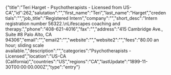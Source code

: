 {"title":"Teri Harget - Psychotherapists - Licensed from US-CA","id":262,"salutation":"","first_name":"Teri","last_name":"Harget","credentials":"","job_title":"Registered Intern","company":"","short_desc":"Intern registration number 56322.\nLifescapes coaching and therapy.","phone":"408-621-4016","fax":"","address":"415 Cambridge Ave., Suite #8 Palo Alto, CA 94306","email":"","email2":"","website":"","website2":"","fees":"80.00 an hour; sliding scale available.","description":"","categories":"Psychotherapists - Licensed","location":"US-CA (California)","countries":"US","regions":"CA","lastUpdate":"1899-11-30T00:00:00.000Z","type":"entry"}
